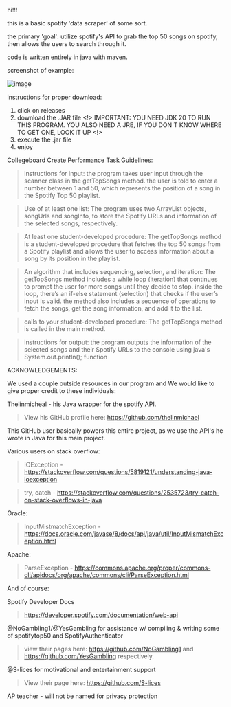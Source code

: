 hi!!!


this is a basic spotify 'data scraper' of some sort.

the primary 'goal': utilize spotify's API to grab the top 50 songs on spotify, then allows the users to search through it. 

code is written entirely in java with maven.



screenshot of example:


![image](https://github.com/orangejuiceplz/spot50/assets/155986030/853e18da-0125-4a90-8977-ab41d02b934a)


instructions for proper download:

1. click on releases
2. download the .JAR file
<!> IMPORTANT: YOU NEED JDK 20 TO RUN THIS PROGRAM. YOU ALSO NEED A JRE, IF YOU DON'T KNOW WHERE TO GET ONE, LOOK IT UP <!>
3. execute the .jar file
4. enjoy


Collegeboard Create Performance Task Guidelines:

>instructions for input: the program takes user input through the scanner class in the getTopSongs method. the user is told to enter a number between 1 and 50, which represents the position of a song in the Spotify Top 50 playlist.

>Use of at least one list: The program uses two ArrayList objects, songUrls and songInfo, to store the Spotify URLs and information of the selected songs, respectively.

>At least one student-developed procedure: The getTopSongs method is a student-developed procedure that fetches the top 50 songs from a Spotify playlist and allows the user to access information about a song by its position in the playlist.

>An algorithm that includes sequencing, selection, and iteration: The getTopSongs method includes a while loop (iteration) that continues to prompt the user for more songs until they decide to stop. inside the loop, there’s an if-else statement (selection) that checks if the user’s 
>input is valid. the method also includes a sequence of operations to fetch the songs, get the song information, and add it to the list.

>calls to your student-developed procedure: The getTopSongs method is called in the main method.

>instructions for output: the program outputs the information of the selected songs and their Spotify URLs to the console using java's System.out.println(); function


ACKNOWLEDGEMENTS:


We used a couple outside resources in our program and We would like to give proper credit to these individuals:

Thelinmicheal - his Java wrapper for the spotify API.

>View his GitHub profile here: https://github.com/thelinmichael

This GitHub user basically powers this entire project, as we use the API's he wrote in Java for this main project.


Various users on stack overflow:

>IOException - https://stackoverflow.com/questions/5819121/understanding-java-ioexception

>try, catch - https://stackoverflow.com/questions/2535723/try-catch-on-stack-overflows-in-java

Oracle:

>InputMistmatchException - https://docs.oracle.com/javase/8/docs/api/java/util/InputMismatchException.html

Apache:

>ParseException - https://commons.apache.org/proper/commons-cli/apidocs/org/apache/commons/cli/ParseException.html

And of course:

Spotify Developer Docs 

>https://developer.spotify.com/documentation/web-api

@NoGambling1/@YesGambling for assistance w/ compiling & writing some of spotifytop50 and SpotifyAuthenticator 

>view their pages here: https://github.com/NoGambling1 and https://github.com/YesGambling respectively.

@S-lices for motivational and entertainment support

>View their page here: https://github.com/S-lices

AP teacher - will not be named for privacy protection

